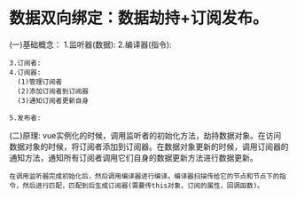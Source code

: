 # 数据双向绑定：数据劫持+订阅发布。
  (一)基础概念：
    1.监听器(数据):
    2.编译器(指令):

    3.订阅者:
    4.订阅器:
      (1)管理订阅者
      (2)添加订阅者到订阅器
      (3)通知订阅者更新自身

    5.发布者:
    
  (二)原理:
    vue实例化的时候，调用监听者的初始化方法，劫持数据对象。在访问数据对象的时候，将订阅者添加到订阅器。在数据对象更新的时候，调用订阅器的通知方法，通知所有订阅者调用它们自身的数据更新方法进行数据更新。

    在调用监听器完成初始化后，然后调用编译器进行编译。编译器扫描传给它的节点和节点下的指令，然后进行匹配，匹配到后生成订阅器(需要传this对象，订阅的属性，回调函数)。

